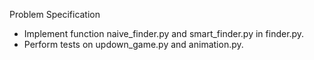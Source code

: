 Problem Specification

- Implement function naive_finder.py and smart_finder.py in finder.py. 
- Perform tests on updown_game.py and animation.py. 